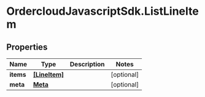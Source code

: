 # OrdercloudJavascriptSdk.ListLineItem

## Properties
Name | Type | Description | Notes
------------ | ------------- | ------------- | -------------
**items** | [**[LineItem]**](LineItem.md) |  | [optional] 
**meta** | [**Meta**](Meta.md) |  | [optional] 


